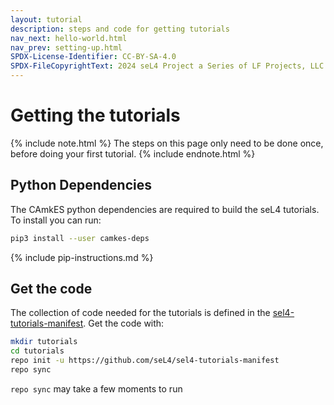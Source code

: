 ```yaml
---
layout: tutorial
description: steps and code for getting tutorials
nav_next: hello-world.html
nav_prev: setting-up.html
SPDX-License-Identifier: CC-BY-SA-4.0
SPDX-FileCopyrightText: 2024 seL4 Project a Series of LF Projects, LLC.
---
```


# Getting the tutorials

{% include note.html %}
The steps on this page only need to be done once, before doing your first tutorial.
{% include endnote.html %}

## Python Dependencies

The CAmkES python dependencies are required to build the seL4 tutorials. To install you can run:

```sh
pip3 install --user camkes-deps
```

{% include pip-instructions.md %}

## Get the code

The collection of code needed for the tutorials is defined in the [sel4-tutorials-manifest]. Get the code with:

```bash
mkdir tutorials
cd tutorials
repo init -u https://github.com/seL4/sel4-tutorials-manifest
repo sync
```

`repo sync` may take a few moments to run

[sel4-tutorials-manifest]: https://github.com/seL4/sel4-tutorials-manifest
